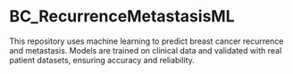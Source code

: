 # BC_RecurrenceMetastasisML
This repository uses machine learning to predict breast cancer recurrence and metastasis. Models are trained on clinical data and validated with real patient datasets, ensuring accuracy and reliability. 
